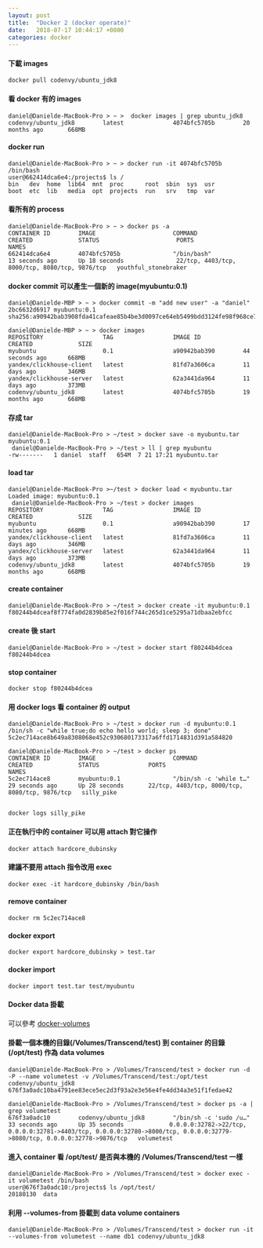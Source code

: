 ```yaml
---
layout: post
title:  "Docker 2 (docker operate)"
date:   2018-07-17 10:44:17 +0800
categories: docker
---
```


#### 下載 images
```console
docker pull codenvy/ubuntu_jdk8
```

#### 看 docker 有的 images
```console
daniel@Danielde-MacBook-Pro > ~ >  docker images | grep ubuntu_jdk8
codenvy/ubuntu_jdk8        latest              4074bfc5705b        20 months ago       668MB
```
#### docker run
```console
daniel@Danielde-MacBook-Pro > ~ > docker run -it 4074bfc5705b /bin/bash
user@662414dca6e4:/projects$ ls /
bin   dev  home  lib64  mnt  proc      root  sbin  sys  usr
boot  etc  lib   media  opt  projects  run   srv   tmp  var
```
#### 看所有的 process
```console
daniel@Danielde-MacBook-Pro > ~ > docker ps -a
CONTAINER ID        IMAGE                      COMMAND                  CREATED             STATUS                      PORTS                                            NAMES
662414dca6e4        4074bfc5705b               "/bin/bash"              13 seconds ago      Up 18 seconds               22/tcp, 4403/tcp, 8000/tcp, 8080/tcp, 9876/tcp   youthful_stonebraker
```
#### docker commit 可以產生一個新的 image(myubuntu:0.1)

```console
daniel@Danielde-MBP > ~ > docker commit -m "add new user" -a "daniel" 2bc6632d6917 myubuntu:0.1
sha256:a90942bab3908fda41cafeae85b4be3d0097ce64eb5499bdd3124fe98f968ce7

daniel@Danielde-MBP > ~ > docker images
REPOSITORY                 TAG                 IMAGE ID            CREATED             SIZE
myubuntu                   0.1                 a90942bab390        44 seconds ago      668MB
yandex/clickhouse-client   latest              81fd7a3606ca        11 days ago         346MB
yandex/clickhouse-server   latest              62a3441da964        11 days ago         373MB
codenvy/ubuntu_jdk8        latest              4074bfc5705b        19 months ago       668MB
```

#### 存成 tar
```console
daniel@Danielde-MacBook-Pro > ~/test > docker save -o myubuntu.tar myubuntu:0.1
 daniel@Danielde-MacBook-Pro > ~/test > ll | grep myubuntu
-rw-------   1 daniel  staff   654M  7 21 17:21 myubuntu.tar
```

#### load tar
```console
daniel@Danielde-MacBook-Pro >~/test > docker load < myubuntu.tar
Loaded image: myubuntu:0.1
 daniel@Danielde-MacBook-Pro > ~/test > docker images
REPOSITORY                 TAG                 IMAGE ID            CREATED             SIZE
myubuntu                   0.1                 a90942bab390        17 minutes ago      668MB
yandex/clickhouse-client   latest              81fd7a3606ca        11 days ago         346MB
yandex/clickhouse-server   latest              62a3441da964        11 days ago         373MB
codenvy/ubuntu_jdk8        latest              4074bfc5705b        19 months ago       668MB
```

#### create container

```console
daniel@Danielde-MacBook-Pro > ~/test > docker create -it myubuntu:0.1
f80244b4dceaf8f774fa0d2839b85e2f016f744c265d1ce5295a71dbaa2ebfcc
```

#### create 後 start
```console
daniel@Danielde-MacBook-Pro > ~/test > docker start f80244b4dcea
f80244b4dcea
```

#### stop container
```console
docker stop f80244b4dcea
```
#### 用 docker logs 看 container 的 output

```console
daniel@Danielde-MacBook-Pro > ~/test > docker run -d myubuntu:0.1 /bin/sh -c "while true;do echo hello world; sleep 3; done"
5c2ec714ace8b649a8308068e452c930680173317a6ffd1714831d391a584820

daniel@Danielde-MacBook-Pro > ~/test > docker ps
CONTAINER ID        IMAGE                      COMMAND                  CREATED             STATUS              PORTS                                            NAMES
5c2ec714ace8        myubuntu:0.1               "/bin/sh -c 'while t…"   29 seconds ago      Up 28 seconds       22/tcp, 4403/tcp, 8000/tcp, 8080/tcp, 9876/tcp   silly_pike


docker logs silly_pike
```
#### 正在執行中的 container 可以用 attach 對它操作

```console
docker attach hardcore_dubinsky
```

#### 建議不要用 attach 指令改用 exec

```console
docker exec -it hardcore_dubinsky /bin/bash
```

#### remove container
```console
docker rm 5c2ec714ace8
```

#### docker export
```console
docker export hardcore_dubinsky > test.tar
```

#### docker import
```console
docker import test.tar test/myubuntu
```


#### Docker data 掛載
可以參考 [docker-volumes](https://docs.docker.com/storage/volumes/)

#### 掛載一個本機的目錄(/Volumes/Transcend/test) 到 container 的目錄(/opt/test) 作為 data volumes
```console
daniel@Danielde-MacBook-Pro > /Volumes/Transcend/test > docker run -d -P --name volumetest -v /Volumes/Transcend/test:/opt/test codenvy/ubuntu_jdk8
676f3a0adc10ba4791ee83ece5ec2d3f93a2e3e56e4fe4dd34a3e51f1fedae42
```

```console
daniel@Danielde-MacBook-Pro > /Volumes/Transcend/test > docker ps -a | grep volumetest
676f3a0adc10        codenvy/ubuntu_jdk8        "/bin/sh -c 'sudo /u…"   33 seconds ago      Up 35 seconds             0.0.0.0:32782->22/tcp, 0.0.0.0:32781->4403/tcp, 0.0.0.0:32780->8000/tcp, 0.0.0.0:32779->8080/tcp, 0.0.0.0:32778->9876/tcp   volumetest
```
#### 進入 container 看 /opt/test/ 是否與本機的 /Volumes/Transcend/test 一樣
```console
daniel@Danielde-MacBook-Pro > /Volumes/Transcend/test > docker exec -it volumetest /bin/bash
user@676f3a0adc10:/projects$ ls /opt/test/
20180130  data
```
#### 利用 --volumes-from 掛載到 data volume containers
```console
daniel@Danielde-MacBook-Pro > /Volumes/Transcend/test > docker run -it --volumes-from volumetest --name db1 codenvy/ubuntu_jdk8
```

